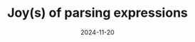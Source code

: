 ---
title: "Joy(s) of parsing expressions"
template: "post.html"
date: 2024-11-20
draft: true
tags:
- programming languages
- parsing
series: "Language Dev"
description: "Parsing expressions - writing a parser"
---